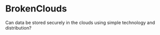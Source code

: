 # BrokenClouds
Can data be stored securely in the clouds using simple technology and distribution? 
